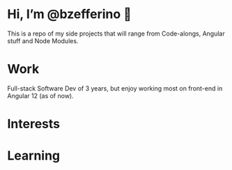 # Hi, I’m @bzefferino 🤖
This is a repo of my side projects that will range from Code-alongs, Angular stuff and Node Modules.

# Work
Full-stack Software Dev of 3 years, but enjoy working most on front-end in Angular 12 (as of now).

# Interests

# Learning

